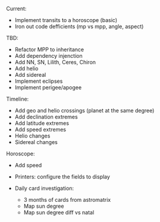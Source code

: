 Current:
- Implement transits to a horoscope (basic)
- Iron out code defficients (mp vs mpp, angle, aspect)

TBD:
- Refactor MPP to inheritance
- Add dependency injenction
- Add NN, SN, Lilith, Ceres, Chiron
- Add helio
- Add sidereal
- Implement eclipses
- Implement perigee/apogee

Timeline:
- Add geo and helio crossings (planet at the same degree)
- Add declination extremes
- Add latitude extremes
- Add speed extremes
- Helio changes
- Sidereal changes

Horoscope:
- Add speed
- Printers: configure the fields to display


- Daily card investigation:
  - 3 months of cards from astromatrix
  - Map sun degree
  - Map sun degree diff vs natal